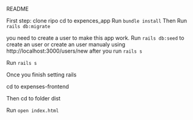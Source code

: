 README

First step: clone ripo cd to expences_app 
Run `bundle install` 
Then 
Run `rails db:migrate`

you need to create a user to make this app work.
 Run `rails db:seed` to create an user or create an user manualy using http://localhost:3000/users/new after you run `rails s`

Run `rails s`

Once you finish setting rails

cd to expenses-frontend

Then cd to folder dist

Run `open index.html`
